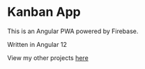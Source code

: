 # Kanban App

This is an Angular PWA powered by Firebase.

Written in Angular 12

View my other projects [here](https://fkit-project-918ef.web.app/sid_ok)
